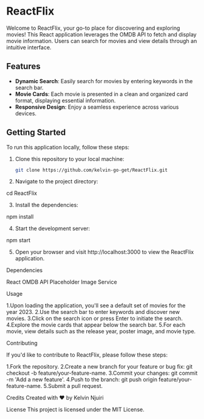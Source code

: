 # ReactFlix

Welcome to ReactFlix, your go-to place for discovering and exploring movies! This React application leverages the OMDB API to fetch and display movie information. Users can search for movies and view details through an intuitive interface.

## Features

- **Dynamic Search**: Easily search for movies by entering keywords in the search bar.
- **Movie Cards**: Each movie is presented in a clean and organized card format, displaying essential information.
- **Responsive Design**: Enjoy a seamless experience across various devices.

## Getting Started

To run this application locally, follow these steps:

1. Clone this repository to your local machine:

   ```bash
   git clone https://github.com/kelvin-go-get/ReactFlix.git

   ```

2. Navigate to the project directory:

cd ReactFlix

3. Install the dependencies:

npm install

4. Start the development server:

npm start

5. Open your browser and visit http://localhost:3000 to view the ReactFlix application.

Dependencies

React
OMDB API
Placeholder Image Service

Usage

1.Upon loading the application, you'll see a default set of movies for the year 2023.
2.Use the search bar to enter keywords and discover new movies.
3.Click on the search icon or press Enter to initiate the search.
4.Explore the movie cards that appear below the search bar.
5.For each movie, view details such as the release year, poster image, and movie type.

Contributing

If you'd like to contribute to ReactFlix, please follow these steps:

1.Fork the repository.
2.Create a new branch for your feature or bug fix: git checkout -b feature/your-feature-name.
3.Commit your changes: git commit -m 'Add a new feature'.
4.Push to the branch: git push origin feature/your-feature-name.
5.Submit a pull request.

Credits
Created with ❤️ by Kelvin Njuiri

License
This project is licensed under the MIT License.

